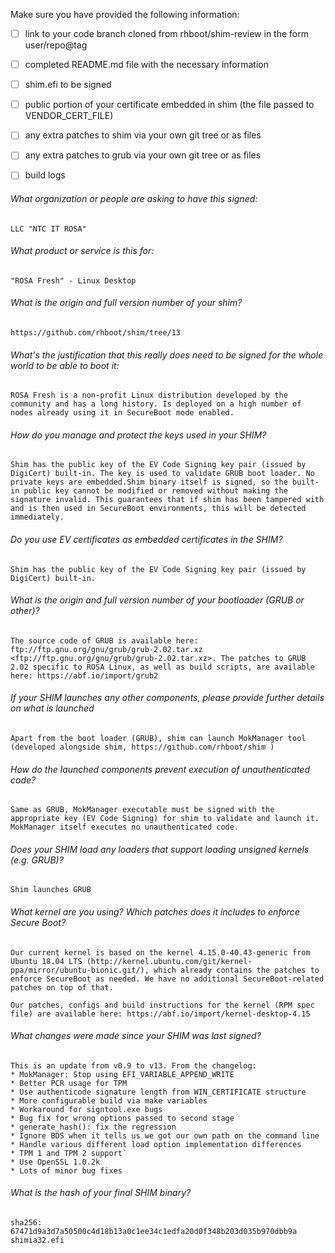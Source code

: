 Make sure you have provided the following information:

 - [ ] link to your code branch cloned from rhboot/shim-review in the form user/repo@tag
 - [ ] completed README.md file with the necessary information
 - [ ] shim.efi to be signed
 - [ ] public portion of your certificate embedded in shim (the file passed to VENDOR_CERT_FILE)
 - [ ] any extra patches to shim via your own git tree or as files
 - [ ] any extra patches to grub via your own git tree or as files
 - [ ] build logs


###### What organization or people are asking to have this signed:
`LLC "NTC IT ROSA"`

###### What product or service is this for:
`"ROSA Fresh" - Linux Desktop`

###### What is the origin and full version number of your shim?
`https://github.com/rhboot/shim/tree/13`

###### What's the justification that this really does need to be signed for the whole world to be able to boot it:
`ROSA Fresh is a non-profit Linux distribution developed by the community and has a long history. Is deployed on a high number of nodes already using it in SecureBoot mode enabled.`

###### How do you manage and protect the keys used in your SHIM?
`Shim has the public key of the EV Code Signing key pair (issued by DigiCert) built-in. The key is used to validate GRUB boot loader. No private keys are embedded.Shim binary itself is signed, so the built-in public key cannot be modified or removed without making the signature invalid. This guarantees that if shim has been tampered with and is then used in SecureBoot environments, this will be detected immediately.`

###### Do you use EV certificates as embedded certificates in the SHIM?
`Shim has the public key of the EV Code Signing key pair (issued by DigiCert) built-in.`

###### What is the origin and full version number of your bootloader (GRUB or other)?
`The source code of GRUB is available here: ftp://ftp.gnu.org/gnu/grub/grub-2.02.tar.xz <ftp://ftp.gnu.org/gnu/grub/grub-2.02.tar.xz>. The patches to GRUB 2.02 specific to ROSA Linux, as well as build scripts, are available here: https://abf.io/import/grub2 `

###### If your SHIM launches any other components, please provide further details on what is launched
`Apart from the boot loader (GRUB), shim can launch MokManager tool (developed alongside shim, https://github.com/rhboot/shim )`

###### How do the launched components prevent execution of unauthenticated code?
`Same as GRUB, MokManager executable must be signed with the appropriate key (EV Code Signing) for shim to validate and launch it. MokManager itself executes no unauthenticated code.`

###### Does your SHIM load any loaders that support loading unsigned kernels (e.g. GRUB)?
`Shim launches GRUB`

###### What kernel are you using? Which patches does it includes to enforce Secure Boot?
`Our current kernel is based on the kernel 4.15.0-40.43-generic from Ubuntu 18.04 LTS (http://kernel.ubuntu.com/git/kernel-ppa/mirror/ubuntu-bionic.git/), which already contains the patches to enforce SecureBoot as needed. We have no additional SecureBoot-related patches on top of that.`

`Our patches, configs and build instructions for the kernel (RPM spec file) are available here: https://abf.io/import/kernel-desktop-4.15 `

###### What changes were made since your SHIM was last signed?
```
This is an update from v0.9 to v13. From the changelog:
* MokManager: Stop using EFI_VARIABLE_APPEND_WRITE
* Better PCR usage for TPM
* Use authenticode signature length from WIN_CERTIFICATE structure
* More configurable build via make variables
* Workaround for signtool.exe bugs
* Bug fix for wrong options passed to second stage
* generate_hash(): fix the regression
* Ignore BDS when it tells us we got our own path on the command line
* Handle various different load option implementation differences
* TPM 1 and TPM 2 support`
* Use OpenSSL 1.0.2k
* Lots of minor bug fixes
```

###### What is the hash of your final SHIM binary?
`sha256: 67471d9a3d7a50500c4d18b13a0c1ee34c1edfa20d0f348b203d035b970dbb9a shimia32.efi`
